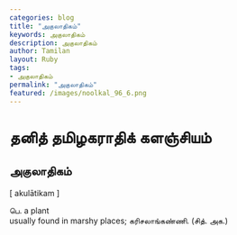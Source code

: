 ```yaml
---  
categories: blog  
title: "அகுலாதிகம்"
keywords: அகுலாதிகம்  
description: அகுலாதிகம்
author: Tamilan  
layout: Ruby  
tags:     
- அகுலாதிகம்
permalink: "அகுலாதிகம்"  
featured: /images/noolkal_96_6.png  
--- 
```

# தனித் தமிழகராதிக் களஞ்சியம்
## அகுலாதிகம்

[ akulātikam ]  
  
பெ. a plant  
usually found in marshy places; கரிசலாங்கண்ணி. (சித். அக.)